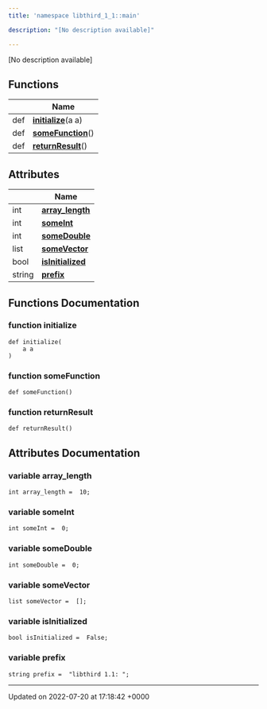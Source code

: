 ```yaml
---
title: 'namespace libthird_1_1::main'

description: "[No description available]"

---
```







[No description available]

## Functions

|                | Name           |
| -------------- | -------------- |
| def | **[initialize](/documentation/code/namespaces/namespacelibthird__1__1_1_1main/#function-initialize)**(a a) |
| def | **[someFunction](/documentation/code/namespaces/namespacelibthird__1__1_1_1main/#function-somefunction)**() |
| def | **[returnResult](/documentation/code/namespaces/namespacelibthird__1__1_1_1main/#function-returnresult)**() |

## Attributes

|                | Name           |
| -------------- | -------------- |
| int | **[array_length](/documentation/code/namespaces/namespacelibthird__1__1_1_1main/#variable-array-length)**  |
| int | **[someInt](/documentation/code/namespaces/namespacelibthird__1__1_1_1main/#variable-someint)**  |
| int | **[someDouble](/documentation/code/namespaces/namespacelibthird__1__1_1_1main/#variable-somedouble)**  |
| list | **[someVector](/documentation/code/namespaces/namespacelibthird__1__1_1_1main/#variable-somevector)**  |
| bool | **[isInitialized](/documentation/code/namespaces/namespacelibthird__1__1_1_1main/#variable-isinitialized)**  |
| string | **[prefix](/documentation/code/namespaces/namespacelibthird__1__1_1_1main/#variable-prefix)**  |


## Functions Documentation

### function initialize

```
def initialize(
    a a
)
```


### function someFunction

```
def someFunction()
```


### function returnResult

```
def returnResult()
```



## Attributes Documentation

### variable array_length

```
int array_length =  10;
```


### variable someInt

```
int someInt =  0;
```


### variable someDouble

```
int someDouble =  0;
```


### variable someVector

```
list someVector =  [];
```


### variable isInitialized

```
bool isInitialized =  False;
```


### variable prefix

```
string prefix =  "libthird 1.1: ";
```





-------------------------------

Updated on 2022-07-20 at 17:18:42 +0000
